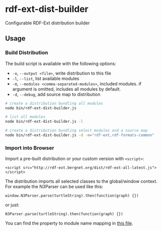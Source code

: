 # rdf-ext-dist-builder

Configurable RDF-Ext distribution builder

## Usage

### Build Distribution

The build script is available with the following options:

* `-o`, `--output <file>`,                        write distribution to this file
* `-l`, `--list`,                                 list available modules
* `-m`, `--modules <comma-separated-modules>`,    included modules.  if argument is omitted, includes all modules by default.
* `-d`, `--debug`,                                add source map to distribution

```bash
# create a distribution bundling all modules
node bin/rdf-ext-dist-builder.js

# list all modules
node bin/rdf-ext-dist-builder.js -l

# create a distribution bundling select modules and a source map
node bin/rdf-ext-dist-builder.js -d -m="rdf-ext,rdf-formats-common"
```

### Import into Browser

Import a pre-built distribution or your custom version with `<script>`:

    <script src="http://rdf-ext.bergnet.org/dist/rdf-ext-all-latest.js"></script>

The distribution imports all selected classes to the global/window context.
For example the N3Parser can be used like this:

    window.N3Parser.parse(turtleString).then(function(graph) {})

or just:

    N3Parser.parse(turtleString).then(function(graph) {})

You can find the property to module name mapping in [this file](https://github.com/rdf-ext/rdf-ext-dist-builder/blob/master/modules.json).
